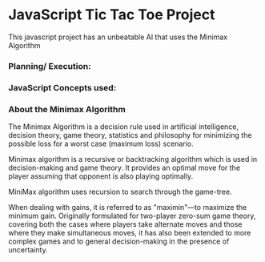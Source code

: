 # JavaScript Tic Tac Toe Project

This javascript project has an unbeatable AI that uses the 
Minimax Algorithm


### Planning/ Execution:

### JavaScript Concepts used:

### About the Minimax Algorithm 

The Minimax Algorithm is a decision rule used in artificial intelligence, decision theory, game theory, statistics and philosophy for minimizing the possible loss for a worst case (maximum loss) scenario.

Minimax algorithm is a recursive or backtracking algorithm which is used in decision-making and game theory. It provides an optimal move for the player assuming that opponent is also playing optimally.

MiniMax algorithm uses recursion to search through the game-tree.

When dealing with gains, it is referred to as "maximin"—to maximize the minimum gain. Originally formulated for two-player zero-sum game theory, covering both the cases where players take alternate moves and those where they make simultaneous moves, it has also been extended to more complex games and to general decision-making in the presence of uncertainty.